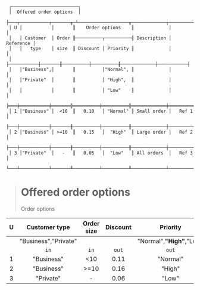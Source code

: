 ```text
 ┌─────────────────────────┐
 │  Offered order options  │
 ├───┬───────────┬───────╥─┴───────────────────╥─────────────┬───────────┐
 │ U │           │       ║    Order options    ║             │           │
 │   │ Customer  │ Order ╟──────────┬──────────╢ Description │ Reference │
 │   │   type    │ size  ║ Discount │ Priority ║             │           │
 │   ├───────────┼───────╫──────────┼──────────╫─────────────┼───────────┤
 │   │"Business",│       ║          │"Normal", ║             │           │
 │   │"Private"  │       ║          │ "High",  ║             │           │
 │   │           │       ║          │ "Low"    ║             │           │
 ╞═══╪═══════════╪═══════╬══════════╪══════════╬═════════════╪═══════════╡
 │ 1 │"Business" │  <10  ║   0.10   │ "Normal" ║ Small order │   Ref 1   │
 ├───┼───────────┼───────╫──────────┼──────────╫─────────────┼───────────┤
 │ 2 │"Business" │ >=10  ║   0.15   │  "High"  ║ Large order │   Ref 2   │
 ├───┼───────────┼───────╫──────────┼──────────╫─────────────┼───────────┤
 │ 3 │"Private"  │   -   ║   0.05   │  "Low"   ║ All orders  │   Ref 3   │
 └───┴───────────┴───────╨──────────┴──────────╨─────────────┴───────────┘
```

> # Offered order options
> Order options
 
| U |    Customer type     | Order size | Discount |         Priority          | Description | Reference |
|:-:|:--------------------:|:----------:|:--------:|:-------------------------:|:-----------:|:---------:|
|   | "Business","Private" |            |          | "Normal",**"High"**,"Low" |             |           |
|   |         `in`         |    `in`    |  `out`   |           `out`           |     `#`     |    `#`    |
| 1 |      "Business"      |    <10     |   0.11   |         "Normal"          | Small order |   Ref 1   |
| 2 |      "Business"      |    >=10    |   0.16   |          "High"           | Large order |   Ref 2   |
| 3 |      "Private"       |     -      |   0.06   |           "Low"           | All orders  |   Ref 3   |
